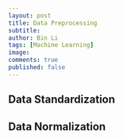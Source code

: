 ```yaml
---
layout: post
title: Data Preprocessing
subtitle:
author: Bin Li
tags: [Machine Learning]
image: 
comments: true
published: false
---
```


## Data Standardization

## Data Normalization

